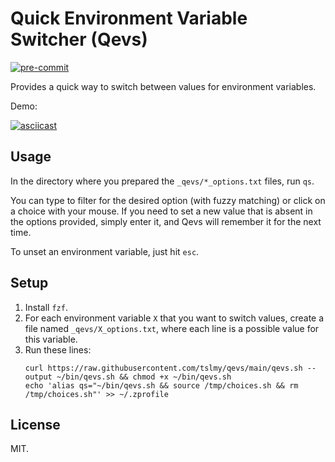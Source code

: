 # Quick Environment Variable Switcher (Qevs)
[![pre-commit](https://img.shields.io/badge/pre--commit-enabled-brightgreen?logo=pre-commit&logoColor=white)](https://github.com/pre-commit/pre-commit)

Provides a quick way to switch between values for environment variables.

Demo:

[![asciicast](https://asciinema.org/a/bB5VxAi6AvqyBZ9ixFm4K7Nmo.svg)](https://asciinema.org/a/bB5VxAi6AvqyBZ9ixFm4K7Nmo)

## Usage

In the directory where you prepared the `_qevs/*_options.txt` files, run `qs`.

You can type to filter for the desired option (with fuzzy matching) or click on a choice with your mouse.
If you need to set a new value that is absent in the options provided, simply enter it, and Qevs will remember it for the next time.

To unset an environment variable, just hit `esc`.

## Setup

1. Install `fzf`.
2. For each environment variable `X` that you want to switch values, create a file named `_qevs/X_options.txt`, where each line is a possible value for this variable.
3. Run these lines:
   ```shell
   curl https://raw.githubusercontent.com/tslmy/qevs/main/qevs.sh --output ~/bin/qevs.sh && chmod +x ~/bin/qevs.sh
   echo 'alias qs="~/bin/qevs.sh && source /tmp/choices.sh && rm /tmp/choices.sh"' >> ~/.zprofile
   ```

## License

MIT.
